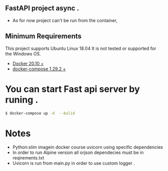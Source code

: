## FastAPI project async .

- As for now project can't be run from the container,

## Minimum Requirements
This project supports Ubuntu Linux 18.04  It is not tested or supported for the Windows OS.

- [Docker 20.10 +](https://docs.docker.com/)
- [docker-compose  1.29.2 + ](https://docs.docker.com/compose/)

 # You can start Fast api server by runing . 

```bash
$ docker-compose up -d  --bulid 
```

# Notes 
- Python:slim imagein docker  course uvicorn using specific dependencies
- In order to run Alpine version all orjson dependecies must be in reqirements.txt 
- Uvicorn is run from main.py in order to use custom logger  .
